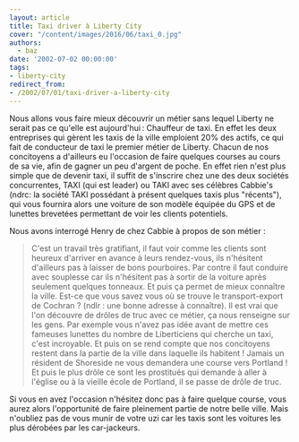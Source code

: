 ```yaml
---
layout: article
title: Taxi driver à Liberty City
cover: "/content/images/2016/06/taxi_0.jpg"
authors:
  - baz
date: '2002-07-02 00:00:00'
tags:
- liberty-city
redirect_from:
- /2002/07/01/taxi-driver-a-liberty-city
---
```


Nous allons vous faire mieux découvrir un métier sans lequel Liberty ne serait pas ce qu'elle est aujourd'hui : Chauffeur de taxi. En effet les deux entreprises qui gèrent les taxis de la ville emploient 20% des actifs, ce qui fait de conducteur de taxi le premier métier de Liberty. Chacun de nos concitoyens a d'ailleurs eu l'occasion de faire quelques courses au cours de sa vie, afin de gagner un peu d'argent de poche. En effet rien n'est plus simple que de devenir taxi, il suffit de s'inscrire chez une des deux sociétés concurrentes, TAXI (qui est leader) ou TAKI avec ses célèbres Cabbie's (ndrc: la société TAKI possédant à présent quelques taxis plus "récents"), qui vous fournira alors une voiture de son modèle équipée du GPS et de lunettes brevetées permettant de voir les clients potentiels.

Nous avons interrogé Henry de chez Cabbie à propos de son métier :

> C'est un travail très gratifiant, il faut voir comme les clients sont heureux d'arriver en avance à leurs rendez-vous, ils n'hésitent d'ailleurs pas à laisser de bons pourboires. Par contre il faut conduire avec souplesse car ils n'hésitent pas à sortir de la voiture après seulement quelques tonneaux. Et puis ça permet de mieux connaître la ville. Est-ce que vous savez vous où se trouve le transport-export de Cochran ? (ndlr : une bonne adresse à connaître). Il est vrai que l'on découvre de drôles de truc avec ce métier, ça nous renseigne sur les gens. Par exemple vous n'avez pas idée avant de mettre ces fameuses lunettes du nombre de Liberticiens qui cherche un taxi, c'est incroyable. Et puis on se rend compte que nos concitoyens restent dans la partie de la ville dans laquelle ils habitent ! Jamais un résident de Shoreside ne vous demandera une course vers Portland ! Et puis le plus drôle ce sont les prostitués qui demande à aller à l'église ou à la vieille école de Portland, il se passe de drôle de truc.

Si vous en avez l'occasion n'hésitez donc pas à faire quelque course, vous aurez alors l'opportunité de faire pleinement partie de notre belle ville. Mais n'oubliez pas de vous munir de votre uzi car les taxis sont les voitures les plus dérobées par les car-jackeurs.